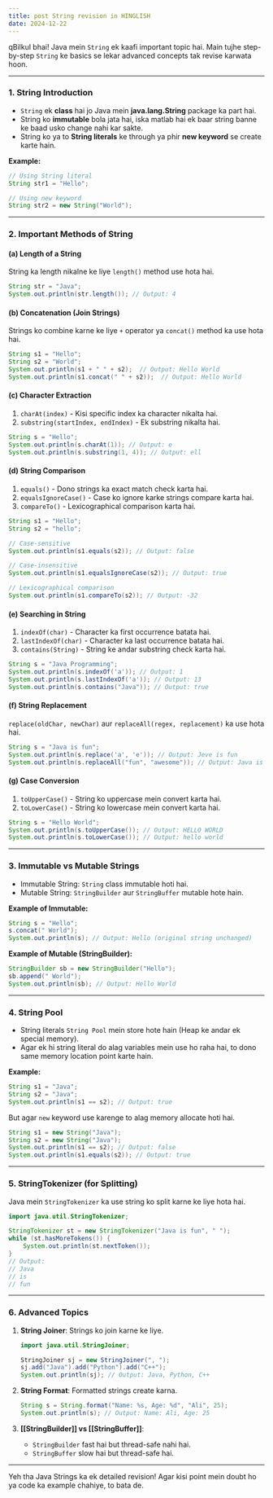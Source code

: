 ```yaml
---
title: post String revision in HINGLISH
date: 2024-12-22
---
```


qBilkul bhai! Java mein `String` ek kaafi important topic hai. Main tujhe step-by-step `String` ke basics se lekar advanced concepts tak revise karwata hoon.

---

### **1. String Introduction**

- `String` ek **class** hai jo Java mein **java.lang.String** package ka part hai.
- String ko **immutable** bola jata hai, iska matlab hai ek baar string banne ke baad usko change nahi kar sakte.
- String ko ya to **String literals** ke through ya phir **new keyword** se create karte hain.

**Example:**

```java
// Using String literal
String str1 = "Hello";

// Using new keyword
String str2 = new String("World");
```

---

### **2. Important Methods of String**

#### (a) **Length of a String**

String ka length nikalne ke liye `length()` method use hota hai.

```java
String str = "Java";
System.out.println(str.length()); // Output: 4
```

#### (b) **Concatenation (Join Strings)**

Strings ko combine karne ke liye `+` operator ya `concat()` method ka use hota hai.

```java
String s1 = "Hello";
String s2 = "World";
System.out.println(s1 + " " + s2);  // Output: Hello World
System.out.println(s1.concat(" " + s2));  // Output: Hello World
```

#### (c) **Character Extraction**

1. `charAt(index)` - Kisi specific index ka character nikalta hai.
2. `substring(startIndex, endIndex)` - Ek substring nikalta hai.

```java
String s = "Hello";
System.out.println(s.charAt(1)); // Output: e
System.out.println(s.substring(1, 4)); // Output: ell
```

#### (d) **String Comparison**

1. `equals()` - Dono strings ka exact match check karta hai.
2. `equalsIgnoreCase()` - Case ko ignore karke strings compare karta hai.
3. `compareTo()` - Lexicographical comparison karta hai.

```java
String s1 = "Hello";
String s2 = "hello";

// Case-sensitive
System.out.println(s1.equals(s2)); // Output: false

// Case-insensitive
System.out.println(s1.equalsIgnoreCase(s2)); // Output: true

// Lexicographical comparison
System.out.println(s1.compareTo(s2)); // Output: -32
```

#### (e) **Searching in String**

1. `indexOf(char)` - Character ka first occurrence batata hai.
2. `lastIndexOf(char)` - Character ka last occurrence batata hai.
3. `contains(String)` - String ke andar substring check karta hai.

```java
String s = "Java Programming";
System.out.println(s.indexOf('a')); // Output: 1
System.out.println(s.lastIndexOf('a')); // Output: 13
System.out.println(s.contains("Java")); // Output: true
```

#### (f) **String Replacement**

`replace(oldChar, newChar)` aur `replaceAll(regex, replacement)` ka use hota hai.

```java
String s = "Java is fun";
System.out.println(s.replace('a', 'e')); // Output: Jeve is fun
System.out.println(s.replaceAll("fun", "awesome")); // Output: Java is awesome
```

#### (g) **Case Conversion**

1. `toUpperCase()` - String ko uppercase mein convert karta hai.
2. `toLowerCase()` - String ko lowercase mein convert karta hai.

```java
String s = "Hello World";
System.out.println(s.toUpperCase()); // Output: HELLO WORLD
System.out.println(s.toLowerCase()); // Output: hello world
```

---

### **3. Immutable vs Mutable Strings**

- Immutable String: `String` class immutable hoti hai.
- Mutable String: `StringBuilder` aur `StringBuffer` mutable hote hain.

**Example of Immutable:**

```java
String s = "Hello";
s.concat(" World");
System.out.println(s); // Output: Hello (original string unchanged)
```

**Example of Mutable (StringBuilder):**

```java
StringBuilder sb = new StringBuilder("Hello");
sb.append(" World");
System.out.println(sb); // Output: Hello World
```

---

### **4. String Pool**

- String literals `String Pool` mein store hote hain (Heap ke andar ek special memory).
- Agar ek hi string literal do alag variables mein use ho raha hai, to dono same memory location point karte hain.

**Example:**

```java
String s1 = "Java";
String s2 = "Java";
System.out.println(s1 == s2); // Output: true
```

But agar `new` keyword use karenge to alag memory allocate hoti hai.

```java
String s1 = new String("Java");
String s2 = new String("Java");
System.out.println(s1 == s2); // Output: false
System.out.println(s1.equals(s2)); // Output: true
```

---

### **5. StringTokenizer (for Splitting)**

Java mein `StringTokenizer` ka use string ko split karne ke liye hota hai.

```java
import java.util.StringTokenizer;

StringTokenizer st = new StringTokenizer("Java is fun", " ");
while (st.hasMoreTokens()) {
    System.out.println(st.nextToken());
}
// Output:
// Java
// is
// fun
```

---

### **6. Advanced Topics**

1. **String Joiner**: Strings ko join karne ke liye.
    
    ```java
    import java.util.StringJoiner;
    
    StringJoiner sj = new StringJoiner(", ");
    sj.add("Java").add("Python").add("C++");
    System.out.println(sj); // Output: Java, Python, C++
    ```
    
2. **String Format**: Formatted strings create karna.
    
    ```java
    String s = String.format("Name: %s, Age: %d", "Ali", 25);
    System.out.println(s); // Output: Name: Ali, Age: 25
    ```
    
3. **[[StringBuilder]] vs [[StringBuffer]]**:
    
    - `StringBuilder` fast hai but thread-safe nahi hai.
    - `StringBuffer` slow hai but thread-safe hai.

---

Yeh tha Java Strings ka ek detailed revision! Agar kisi point mein doubt ho ya code ka example chahiye, to bata de.